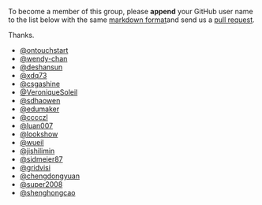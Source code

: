 To become a member of this group, please **append** your GitHub user name to the list below with the same [markdown format](https://guides.github.com/features/mastering-markdown/)and send us a [pull request](https://help.github.com/articles/using-pull-requests/).

Thanks.

- [@ontouchstart](https://github.com/ontouchstart)
- [@wendy-chan](https://github.com/wendy-chan)
- [@deshansun](https://github.com/deshansun)
- [@xdq73](https://github.com/xdq73)
- [@csgashine](https://github.com/csgashine)
- [@VeroniqueSoleil](https://github.com/VeroniqueSoleil)
- [@sdhaowen](https://github.com/sdhaowen)
- [@edumaker](https://github.com/edumaker)
- [@cccczl](https://github.com/cccczl)
- [@luan007](https://github.com/luan007)
- [@lookshow](https://github.com/lookshow)
- [@wueil](https://github.com/wueil)
- [@jishilimin](https://github.com/jishilimin)
- [@sidmeier87](https://github.com/sidmeier87)
- [@gridvisi](https://github.com/gridvisi)
- [@chengdongyuan](https://github.com/chengdongyuan)
- [@super2008](https://github.com/super2008)
- [@shenghongcao](https://github.com/shenghongcao)
